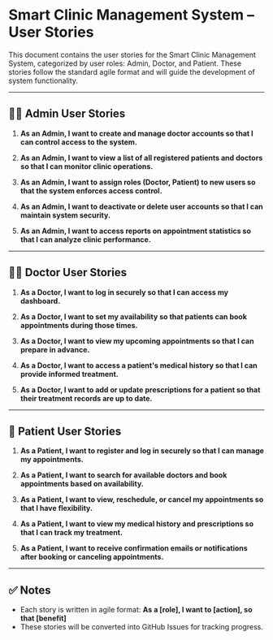 # Smart Clinic Management System – User Stories

This document contains the user stories for the Smart Clinic Management System, categorized by user roles: Admin, Doctor, and Patient. These stories follow the standard agile format and will guide the development of system functionality.

---

## 👩‍💼 Admin User Stories

1. **As an Admin, I want to create and manage doctor accounts so that I can control access to the system.**

2. **As an Admin, I want to view a list of all registered patients and doctors so that I can monitor clinic operations.**

3. **As an Admin, I want to assign roles (Doctor, Patient) to new users so that the system enforces access control.**

4. **As an Admin, I want to deactivate or delete user accounts so that I can maintain system security.**

5. **As an Admin, I want to access reports on appointment statistics so that I can analyze clinic performance.**

---

## 👨‍⚕️ Doctor User Stories

1. **As a Doctor, I want to log in securely so that I can access my dashboard.**

2. **As a Doctor, I want to set my availability so that patients can book appointments during those times.**

3. **As a Doctor, I want to view my upcoming appointments so that I can prepare in advance.**

4. **As a Doctor, I want to access a patient's medical history so that I can provide informed treatment.**

5. **As a Doctor, I want to add or update prescriptions for a patient so that their treatment records are up to date.**

---

## 👩 Patient User Stories

1. **As a Patient, I want to register and log in securely so that I can manage my appointments.**

2. **As a Patient, I want to search for available doctors and book appointments based on availability.**

3. **As a Patient, I want to view, reschedule, or cancel my appointments so that I have flexibility.**

4. **As a Patient, I want to view my medical history and prescriptions so that I can track my treatment.**

5. **As a Patient, I want to receive confirmation emails or notifications after booking or canceling appointments.**

---

## ✅ Notes

- Each story is written in agile format: **As a [role], I want to [action], so that [benefit]**
- These stories will be converted into GitHub Issues for tracking progress.
